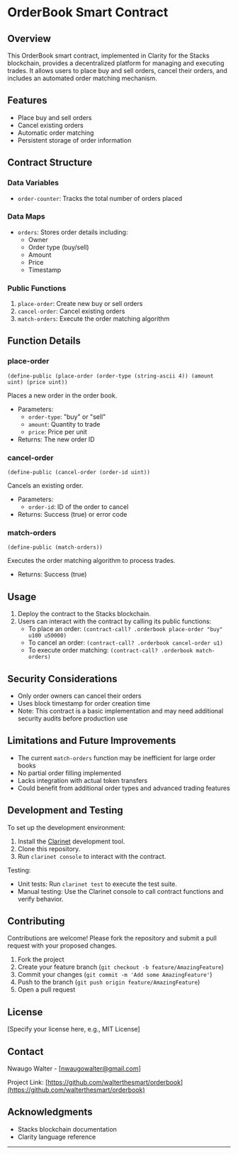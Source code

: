 # OrderBook Smart Contract

## Overview

This OrderBook smart contract, implemented in Clarity for the Stacks blockchain, provides a decentralized platform for managing and executing trades. It allows users to place buy and sell orders, cancel their orders, and includes an automated order matching mechanism.

## Features

- Place buy and sell orders
- Cancel existing orders
- Automatic order matching
- Persistent storage of order information

## Contract Structure

### Data Variables

- `order-counter`: Tracks the total number of orders placed

### Data Maps

- `orders`: Stores order details including:
  - Owner
  - Order type (buy/sell)
  - Amount
  - Price
  - Timestamp

### Public Functions

1. `place-order`: Create new buy or sell orders
2. `cancel-order`: Cancel existing orders
3. `match-orders`: Execute the order matching algorithm

## Function Details

### place-order

```clarity
(define-public (place-order (order-type (string-ascii 4)) (amount uint) (price uint))
```

Places a new order in the order book.

- Parameters:
  - `order-type`: "buy" or "sell"
  - `amount`: Quantity to trade
  - `price`: Price per unit
- Returns: The new order ID

### cancel-order

```clarity
(define-public (cancel-order (order-id uint))
```

Cancels an existing order.

- Parameters:
  - `order-id`: ID of the order to cancel
- Returns: Success (true) or error code

### match-orders

```clarity
(define-public (match-orders))
```

Executes the order matching algorithm to process trades.

- Returns: Success (true)

## Usage

1. Deploy the contract to the Stacks blockchain.
2. Users can interact with the contract by calling its public functions:
   - To place an order: `(contract-call? .orderbook place-order "buy" u100 u50000)`
   - To cancel an order: `(contract-call? .orderbook cancel-order u1)`
   - To execute order matching: `(contract-call? .orderbook match-orders)`

## Security Considerations

- Only order owners can cancel their orders
- Uses block timestamp for order creation time
- Note: This contract is a basic implementation and may need additional security audits before production use

## Limitations and Future Improvements

- The current `match-orders` function may be inefficient for large order books
- No partial order filling implemented
- Lacks integration with actual token transfers
- Could benefit from additional order types and advanced trading features

## Development and Testing

To set up the development environment:

1. Install the [Clarinet](https://github.com/hirosystems/clarinet) development tool.
2. Clone this repository.
3. Run `clarinet console` to interact with the contract.

Testing:
- Unit tests: Run `clarinet test` to execute the test suite.
- Manual testing: Use the Clarinet console to call contract functions and verify behavior.

## Contributing

Contributions are welcome! Please fork the repository and submit a pull request with your proposed changes.

1. Fork the project
2. Create your feature branch (`git checkout -b feature/AmazingFeature`)
3. Commit your changes (`git commit -m 'Add some AmazingFeature'`)
4. Push to the branch (`git push origin feature/AmazingFeature`)
5. Open a pull request

## License

[Specify your license here, e.g., MIT License]

## Contact

Nwaugo Walter - [nwaugowalter@gmail.com]

Project Link: [https://github.com/walterthesmart/orderbook](https://github.com/walterthesmart/orderbook)

## Acknowledgments

- Stacks blockchain documentation
- Clarity language reference

---
